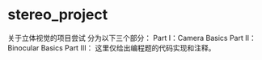 # stereo_project
关于立体视觉的项目尝试
分为以下三个部分： 
Part Ⅰ：Camera Basics 
Part Ⅱ：Binocular Basics 
Part Ⅲ： 
这里仅给出编程题的代码实现和注释。
